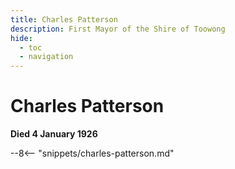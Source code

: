 ```yaml
---
title: Charles Patterson
description: First Mayor of the Shire of Toowong
hide:
  - toc
  - navigation 
---
```


# Charles Patterson

**Died 4 January 1926**

--8<-- "snippets/charles-patterson.md"
